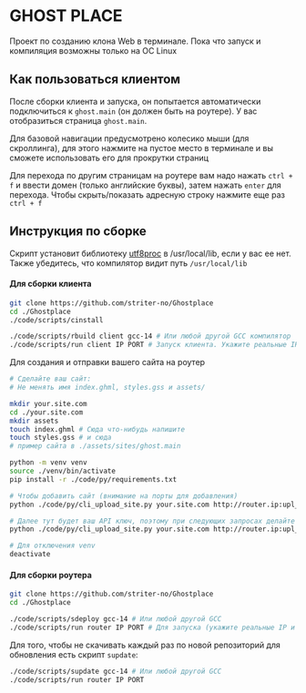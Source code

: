 # GHOST PLACE

Проект по созданию клона Web в терминале. Пока что запуск и компиляция возможны только на ОС Linux

## Как пользоваться клиентом

После сборки клиента и запуска, он попытается автоматически подключиться к `ghost.main` (он должен быть на роутере). У вас отобразиться страница `ghost.main`.

Для базовой навигации предусмотрено колесико мыши (для скроллинга), для этого нажмите на пустое место в терминале и вы сможете использовать его для прокрутки страниц

Для перехода по другим страницам на роутере вам надо нажать `ctrl + f` и ввести домен (только английские буквы), затем нажать `enter` для перехода. Чтобы скрыть/показать адресную строку нажмите еще раз `ctrl + f`

## Инструкция по сборке

Скрипт установит библиотеку [utf8proc](https://github.com/JuliaStrings/utf8proc) в /usr/local/lib, если у вас ее нет. Также убедитесь, что компилятор видит путь `/usr/local/lib` 

#### Для сборки клиента

```sh
git clone https://github.com/striter-no/Ghostplace
cd ./Ghostplace
./code/scripts/cinstall

./code/scripts/rbuild client gcc-14 # Или любой другой GCC компилятор
./code/scripts/run client IP PORT # Запуск клиента. Укажите реальные IP и PORT роутера
```

Для создания и отправки вашего сайта на роутер

```sh
# Сделайте ваш сайт:
# Не менять имя index.ghml, styles.gss и assets/

mkdir your.site.com
cd ./your.site.com
mkdir assets 
touch index.ghml # Сюда что-нибудь напишите
touch styles.gss # и сюда
# пример сайта в ./assets/sites/ghost.main

python -m venv venv
source ./venv/bin/activate
pip install -r ./code/py/requirements.txt

# Чтобы добавить сайт (внимание на порты для добавления)
python ./code/py/cli_upload_site.py your.site.com http://router.ip:upl_port

# Далее тут будет ваш API ключ, поэтому при следующих запросах делайте так:
python ./code/py/cli_upload_site.py your.site.com http://router.ip:upl_port your-uuid4-api-key

# Для отключения venv
deactivate
```

#### Для сборки роутера

```sh
git clone https://github.com/striter-no/Ghostplace
cd ./Ghostplace

./code/scripts/sdeploy gcc-14 # Или любой другой GCC
./code/scripts/run router IP PORT # Для запуска (укажите реальные IP и PORT для привязки роутера)
```

Для того, чтобы не скачивать каждый раз по новой репозиторий для обновления есть скрипт `supdate`:

```sh
./code/scripts/supdate gcc-14 # Или любой другой GCC
./code/scripts/run router IP PORT
```